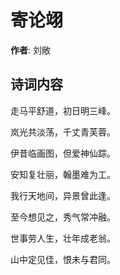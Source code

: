 # 寄论翊

**作者**: 刘敞

## 诗词内容

走马平舒道，初日明三峰。

岚光共淡荡，千丈青芙蓉。

伊昔临画图，但爱神仙踪。

安知复壮丽，翰墨难为工。

我行天地间，异景曾此逢。

至今想见之，秀气常冲融。

世事劳人生，壮年成老翁。

山中定见佳，恨未与君同。

